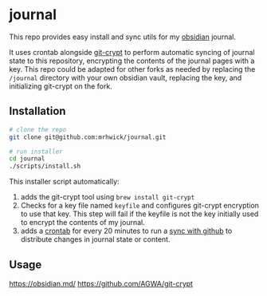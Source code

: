# journal

This repo provides easy install and sync utils for my [obsidian](https://obsidian.md/) journal.

It uses crontab alongside [git-crypt](https://github.com/AGWA/git-crypt) to perform automatic syncing of journal state to this repository, encrypting the contents of the journal pages with a key. This repo could be adapted for other forks as needed by replacing the `/journal` directory with your own obsidian vault, replacing the key, and initializing git-crypt on the fork.

## Installation

```bash
# clone the repo
git clone git@github.com:mrhwick/journal.git

# run installer
cd journal
./scripts/install.sh
```

This installer script automatically:

1. adds the git-crypt tool using `brew install git-crypt`
2. Checks for a key file named `keyfile` and configures git-crypt encryption to use that key. This step will fail if the keyfile is not the key initially used to encrypt the contents of my journal.
3. adds a [crontab](https://github.com/mrhwick/journal/blob/master/scripts/synccrontemplate) for every 20 minutes to run a [sync with github](https://github.com/mrhwick/journal/blob/master/scripts/gitsyncertemplate.sh) to distribute changes in journal state or content.

## Usage

https://obsidian.md/
https://github.com/AGWA/git-crypt
